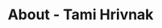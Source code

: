 ---
id: tami_hrivnak
permalink: "/about/tami_hrivnak"
full_name: Tami Hrivnak
title: About - Tami Hrivnak
role: Director of Innovation
image: tami_hrivnak_color.jpg
about: Tami Hrivnak is a technology enthusiast who loves innovating and finding user-centric solutions to solve customer pain points. She most recently helped lead a digital transformation at NATO, helping them build Agile product teams that utilized a DevSecOps approach. She has over a decade of Product Management experience in both the civilian and government space. She is passionate about delivering the right capabilities to the warfighters at the right time. Tami is also a current HR Officer for the Navy Reserves and spent 8 years in the Army National Guard. She received her Master’s in Organizational Leadership at the University of Denver and her Bachelor’s in Security and Intelligence from The Ohio State University. She and her entire family are huge Buckeye fans. O-H! 
github: 
linkedin: 
featimg: "/assets/aboutBanner1.jpg"
layout: about/profile
---